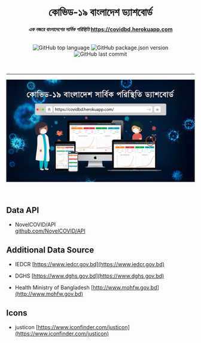 <div align="center">
    <h1>কোভিড-১৯ বাংলাদেশ ড্যাশবোর্ড</h1>
    <strong><i>এক নজরে বাংলাদেশের সার্বিক পরিস্থিতি </i></strong>
	<strong><a href="https://covidbd.herokuapp.com/"> https://covidbd.herokuapp.com</a> </strong>
<br><br>

![GitHub top language](https://img.shields.io/github/languages/top/jobayerarman/covidbd)
![GitHub package.json version](https://img.shields.io/github/package-json/v/jobayerarman/covidbd)
![GitHub last commit](https://img.shields.io/github/last-commit/jobayerarman/covidbd)<br>

<br><hr>
![Alt text](/public/images/metatag.jpg?raw=true "Covid BD")
</div>
<br>

## Data API

* NovelCOVID/API  
[github.com/NovelCOVID/API](https://github.com/NovelCOVID/API)

## Additional Data Source

* IEDCR
[https://www.iedcr.gov.bd](https://www.iedcr.gov.bd)

* DGHS
[https://www.dghs.gov.bd](https://www.dghs.gov.bd)

* Health Ministry of Bangladesh
[http://www.mohfw.gov.bd](http://www.mohfw.gov.bd)

## Icons
* justicon
[https://www.iconfinder.com/justicon](https://www.iconfinder.com/justicon)
